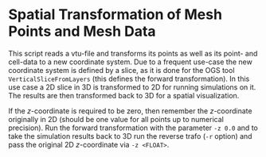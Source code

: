 # Spatial Transformation of Mesh Points and Mesh Data
This script reads a vtu-file and transforms its points as well as its point- and cell-data to a new coordinate system.
Due to a frequent use-case the new coordinate system is defined by a slice, as it is done for the OGS tool ``VerticalSliceFromLayers`` (this defines the forward transformation).
In this use case a 2D slice in 3D is transformed to 2D for running simulations on it. 
The results are then transformed back to 3D for a spatial visualization.

If the _z_-coordinate is required to be zero, then remember the _z_-coordinate originally in 2D (should be one value for all points up to numerical precision).
Run the forward transformation with the parameter ``-z 0.0`` and to take the simulation results back to 3D run the reverse trafo (``-r`` option) 
and pass the original 2D _z_-coordinate via ``-z <FLOAT>``.
